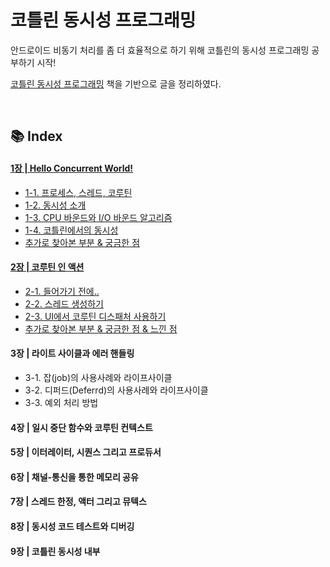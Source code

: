 # 코틀린 동시성 프로그래밍
안드로이드 비동기 처리를 좀 더 효율적으로 하기 위해 코틀린의 동시성 프로그래밍 공부하기 시작! 

[코틀린 동시성 프로그래밍](http://www.acornpub.co.kr/book/concurrency-kotlin#kotlin) 책을 기반으로 글을 정리하였다.



<br>

## 📚 Index

#### [1장 | Hello Concurrent World!](https://github.com/ashwon12/Reading-a-Book/tree/main/%EC%BD%94%ED%8B%80%EB%A6%B0%20%EB%8F%99%EC%8B%9C%EC%84%B1%20%ED%94%84%EB%A1%9C%EA%B7%B8%EB%9E%98%EB%B0%8D/01.%20Hello%20Concurrent%20World!)

  - [1-1. 프로세스, 스레드, 코루틴](https://github.com/ashwon12/Reading-a-Book/blob/main/%EC%BD%94%ED%8B%80%EB%A6%B0%20%EB%8F%99%EC%8B%9C%EC%84%B1%20%ED%94%84%EB%A1%9C%EA%B7%B8%EB%9E%98%EB%B0%8D/01.%20Hello%20Concurrent%20World!/%ED%94%84%EB%A1%9C%EC%84%B8%EC%8A%A4%EC%99%80%20%EC%8A%A4%EB%A0%88%EB%93%9C%2C%20%EC%BD%94%EB%A3%A8%ED%8B%B4%EC%9D%98%20%EA%B4%80%EA%B3%84.md)
  - [1-2. 동시성 소개](https://github.com/ashwon12/Reading-a-Book/blob/main/%EC%BD%94%ED%8B%80%EB%A6%B0%20%EB%8F%99%EC%8B%9C%EC%84%B1%20%ED%94%84%EB%A1%9C%EA%B7%B8%EB%9E%98%EB%B0%8D/01.%20Hello%20Concurrent%20World!/%EB%8F%99%EC%8B%9C%EC%84%B1%EC%86%8C%EA%B0%9C.md)
  - [1-3. CPU 바운드와 I/O 바운드 알고리즘](https://github.com/ashwon12/Reading-a-Book/blob/main/%EC%BD%94%ED%8B%80%EB%A6%B0%20%EB%8F%99%EC%8B%9C%EC%84%B1%20%ED%94%84%EB%A1%9C%EA%B7%B8%EB%9E%98%EB%B0%8D/01.%20Hello%20Concurrent%20World!/CPU%20%EB%B0%94%EC%9A%B4%EB%93%9C%EC%99%80%20I.O%20%EB%B0%94%EC%9A%B4%EB%93%9C%20%EC%95%8C%EA%B3%A0%EB%A6%AC%EC%A6%98.md)
  - [1-4. 코틀린에서의 동시성](https://github.com/ashwon12/Reading-a-Book/blob/main/%EC%BD%94%ED%8B%80%EB%A6%B0%20%EB%8F%99%EC%8B%9C%EC%84%B1%20%ED%94%84%EB%A1%9C%EA%B7%B8%EB%9E%98%EB%B0%8D/01.%20Hello%20Concurrent%20World!/%EC%BD%94%ED%8B%80%EB%A6%B0%EC%97%90%EC%84%9C%EC%9D%98%20%EB%8F%99%EC%8B%9C%EC%84%B1.md)
  - [추가로 찾아본 부분 & 궁금한 점](https://github.com/ashwon12/Reading-a-Book/blob/main/%EC%BD%94%ED%8B%80%EB%A6%B0%20%EB%8F%99%EC%8B%9C%EC%84%B1%20%ED%94%84%EB%A1%9C%EA%B7%B8%EB%9E%98%EB%B0%8D/01.%20Hello%20Concurrent%20World!/More.md)
#### [2장 | 코루틴 인 액션](https://github.com/ashwon12/Reading-a-Book/tree/main/%EC%BD%94%ED%8B%80%EB%A6%B0%20%EB%8F%99%EC%8B%9C%EC%84%B1%20%ED%94%84%EB%A1%9C%EA%B7%B8%EB%9E%98%EB%B0%8D/02.%EC%BD%94%ED%8B%80%EB%A6%B0%20%EC%9D%B8%20%EC%95%A1%EC%85%98)
- [2-1. 들어가기 전에..](https://github.com/ashwon12/Reading-a-Book/blob/main/%EC%BD%94%ED%8B%80%EB%A6%B0%20%EB%8F%99%EC%8B%9C%EC%84%B1%20%ED%94%84%EB%A1%9C%EA%B7%B8%EB%9E%98%EB%B0%8D/02.%EC%BD%94%ED%8B%80%EB%A6%B0%20%EC%9D%B8%20%EC%95%A1%EC%85%98/%EB%93%A4%EC%96%B4%EA%B0%80%EA%B8%B0%EC%A0%84.md)
- [2-2. 스레드 생성하기](https://github.com/ashwon12/Reading-a-Book/blob/main/%EC%BD%94%ED%8B%80%EB%A6%B0%20%EB%8F%99%EC%8B%9C%EC%84%B1%20%ED%94%84%EB%A1%9C%EA%B7%B8%EB%9E%98%EB%B0%8D/02.%EC%BD%94%ED%8B%80%EB%A6%B0%20%EC%9D%B8%20%EC%95%A1%EC%85%98/%EC%8A%A4%EB%A0%88%EB%93%9C%20%EC%83%9D%EC%84%B1%ED%95%98%EA%B8%B0.md)
- [2-3. UI에서 코루틴 디스패처 사용하기](https://github.com/ashwon12/Reading-a-Book/blob/main/%EC%BD%94%ED%8B%80%EB%A6%B0%20%EB%8F%99%EC%8B%9C%EC%84%B1%20%ED%94%84%EB%A1%9C%EA%B7%B8%EB%9E%98%EB%B0%8D/02.%EC%BD%94%ED%8B%80%EB%A6%B0%20%EC%9D%B8%20%EC%95%A1%EC%85%98/UI%EC%97%90%EC%84%9C%20%EC%BD%94%EB%A3%A8%ED%8B%B4%20%EB%94%94%EC%8A%A4%ED%8C%A8%EC%B2%98%20%EC%82%AC%EC%9A%A9%ED%95%98%EA%B8%B0.md)
- [추가로 찾아본 부분 & 궁금한 점 & 느낀 점](https://github.com/ashwon12/Reading-a-Book/blob/main/%EC%BD%94%ED%8B%80%EB%A6%B0%20%EB%8F%99%EC%8B%9C%EC%84%B1%20%ED%94%84%EB%A1%9C%EA%B7%B8%EB%9E%98%EB%B0%8D/02.%EC%BD%94%ED%8B%80%EB%A6%B0%20%EC%9D%B8%20%EC%95%A1%EC%85%98/More.md)
#### 3장 | 라이트 사이클과 에러 핸들링
- 3-1. 잡(job)의 사용사례와 라이프사이클
- 3-2. 디퍼드(Deferrd)의 사용사례와 라이프사이클
- 3-3. 예외 처리 방법
#### 4장 | 일시 중단 함수와 코루틴 컨텍스트
#### 5장 | 이터레이터, 시퀀스 그리고 프로듀서
#### 6장 | 채널-통신을 통한 메모리 공유
#### 7장 | 스레드 한정, 액터 그리고 뮤텍스
#### 8장 | 동시성 코드 테스트와 디버깅
#### 9장 | 코틀린 동시성 내부

<br>


